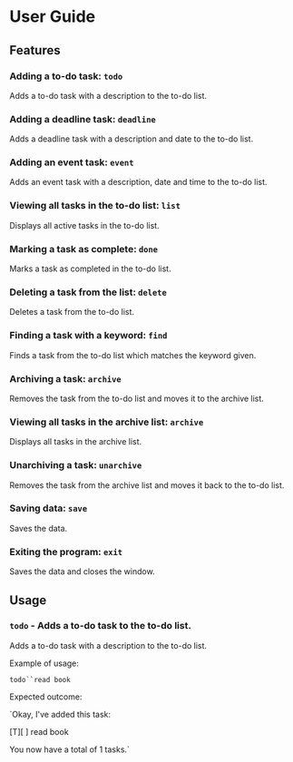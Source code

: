 # User Guide

## Features 

### Adding a to-do task: `todo`

Adds a to-do task with a description to the to-do list. 

### Adding a deadline task: `deadline`

Adds a deadline task with a description and date to the to-do list.

### Adding an event task: `event`

Adds an event task with a description, date and time to the to-do list.

### Viewing all tasks in the to-do list: `list`

Displays all active tasks in the to-do list. 

### Marking a task as complete: `done`

Marks a task as completed in the to-do list. 

### Deleting a task from the list: `delete` 

Deletes a task from the to-do list. 

### Finding a task with a keyword: `find` 

Finds a task from the to-do list which matches the keyword given. 

### Archiving a task: `archive` 

Removes the task from the to-do list and moves it to the archive list. 

### Viewing all tasks in the archive list: `archive` 

Displays all tasks in the archive list. 

### Unarchiving a task: `unarchive`

Removes the task from the archive list and moves it back to the to-do list.

### Saving data: `save`

Saves the data. 

### Exiting the program: `exit`

Saves the data and closes the window.

### 

## Usage

### `todo` - Adds a to-do task to the to-do list.

Adds a to-do task with a description to the to-do list.

Example of usage: 

`todo``read book`

Expected outcome:

`Okay, I've added this task:

[T][ ] read book

You now have a total of 1 tasks.`
